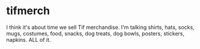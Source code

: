 # tifmerch

I think it's about time we sell Tif merchandise. I'm talking shirts, hats, socks, mugs, costumes, food, snacks, dog treats, dog bowls, posters, stickers, napkins. ALL of it.

